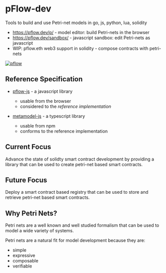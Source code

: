 # pFlow-dev
Tools to build and use Petri-net models in go, js, python, lua, solidity

- https://pflow.dev/p/ - model editor: build Petri-nets in the browser
- https://pflow.dev/sandbox/ - javascript sandbox: edit Petri-nets as javascript
- WIP: pflow.eth web3 support in solidity - compose contracts with petri-nets

[![pflow](https://pflow.dev/img/zb2rhbTbnh91JKf2y7DH4FYfKq7gZ4F82LXXjhLSieZeM7yt4.svg)](https://pflow.dev/p/zb2rhbTbnh91JKf2y7DH4FYfKq7gZ4F82LXXjhLSieZeM7yt4/)

## Reference Specification
* [pflow-js](https://github.com/pFlow-dev/pflow-js) - a javascript library
  * usable from the browser
  * considered to the *reference implementation*
   
* [metamodel-js](https://github.com/pFlow-dev/metamodel-js) - a typescript library
  * usable from npm
  * conforms to the reference implementation

## Current Focus

Advance the state of solidty smart contract development by
providing a library that can be used to create petri-net based
smart contracts.

## Future Focus

Deploy a smart contract based registry that can be used to
store and retrieve petri-net based smart contracts.

## Why Petri Nets?

Petri nets are a well known and well studied formalism that
can be used to model a wide variety of systems.

Petri nets are a natural fit for model development
because they are:

* simple
* expressive
* composable
* verifiable

